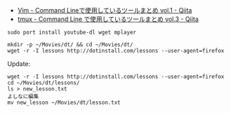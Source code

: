 - [Vim - Command Lineで使用しているツールまとめ vol.1 - Qiita](http://qiita.com/PSP_T/items/10a9086de309cef5e185)
- [tmux - Command Line で使用しているツールまとめ vol.3 - Qiita](http://qiita.com/PSP_T/items/bd319bdaffb403d5e605)

```
sudo port install youtube-dl wget mplayer

mkdir -p ~/Movies/dt/ && cd ~/Movies/dt/
wget -r -I lessons http://dotinstall.com/lessons --user-agent=firefox
```

Update:
```
wget -r -I lessons http://dotinstall.com/lessons --user-agent=firefox
cd ~/Movies/dt/lessons/
ls > new_lesson.txt
よしなに編集
mv new_lesson ~/Movies/dt/lesson.txt
```
